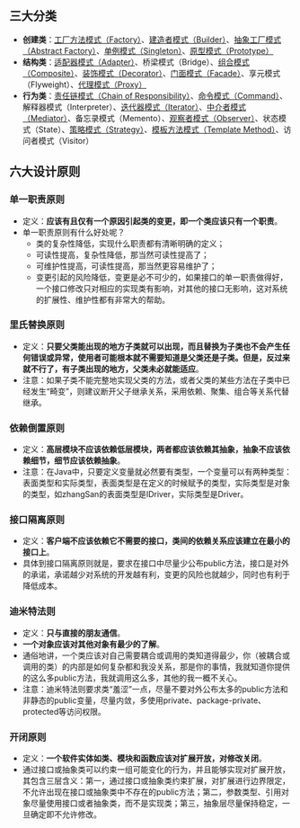 ## 三大分类
- **创建类**：[工厂方法模式（Factory）](https://github.com/superleeyom/design-pattern-learning/tree/master/src/main/java/com/leeyom/design/creation/factory/工厂方法模式.md)、[建造者模式（Builder）](https://github.com/superleeyom/design-pattern-learning/tree/master/src/main/java/com/leeyom/design/creation/builder/建造者模式.md)、[抽象工厂模式（Abstract Factory）](https://github.com/superleeyom/design-pattern-learning/tree/master/src/main/java/com/leeyom/design/creation/abstraction/抽象工厂模式.md)、[单例模式（Singleton）](https://github.com/superleeyom/design-pattern-learning/tree/master/src/main/java/com/leeyom/design/creation/singleton/单例模式.md)、[原型模式（Prototype）](https://github.com/superleeyom/design-pattern-learning/tree/master/src/main/java/com/leeyom/design/creation/prototype/原型模式.md)
- **结构类**：[适配器模式（Adapter）](https://github.com/superleeyom/design-pattern-learning/tree/master/src/main/java/com/leeyom/design/structure/adapter/适配器模式.md)、桥梁模式（Bridge）、[组合模式（Composite）](https://github.com/superleeyom/design-pattern-learning/tree/master/src/main/java/com/leeyom/design/structure/composite/组合模式.md)、[装饰模式（Decorator）](https://github.com/superleeyom/design-pattern-learning/tree/master/src/main/java/com/leeyom/design/structure/decorator/装饰模式.md)、[门面模式（Facade）](https://github.com/superleeyom/design-pattern-learning/tree/master/src/main/java/com/leeyom/design/structure/facade/门面模式.md)、享元模式（Flyweight）、[代理模式（Proxy）](https://github.com/superleeyom/design-pattern-learning/tree/master/src/main/java/com/leeyom/design/structure/proxy/代理模式.md)
- **行为类**：[责任链模式（Chain of Responsibility）](https://github.com/superleeyom/design-pattern-learning/tree/master/src/main/java/com/leeyom/design/behavior/chain/责任链模式.md)、[命令模式（Command）](https://github.com/superleeyom/design-pattern-learning/tree/master/src/main/java/com/leeyom/design/behavior/command/命令模式.md)、解释器模式（Interpreter）、[迭代器模式（Iterator）](https://github.com/superleeyom/design-pattern-learning/tree/master/src/main/java/com/leeyom/design/behavior/iterator/迭代器模式.md)、[中介者模式（Mediator）](https://github.com/superleeyom/design-pattern-learning/tree/master/src/main/java/com/leeyom/design/behavior/mediator/中介者模式.md)、备忘录模式（Memento）、[观察者模式（Observer）](https://github.com/superleeyom/design-pattern-learning/tree/master/src/main/java/com/leeyom/design/behavior/observer/观察者模式.md)、状态模式（State）、[策略模式（Strategy）](https://github.com/superleeyom/design-pattern-learning/tree/master/src/main/java/com/leeyom/design/behavior/strategy/策略模式.md)、[模板方法模式（Template Method）](https://github.com/superleeyom/design-pattern-learning/tree/master/src/main/java/com/leeyom/design/behavior/template/模板方法模式.md)、访问者模式（Visitor）

## 六大设计原则

### 单一职责原则
- 定义：**应该有且仅有一个原因引起类的变更，即一个类应该只有一个职责**。
- 单一职责原则有什么好处呢？
    - 类的复杂性降低，实现什么职责都有清晰明确的定义；
    - 可读性提高，复杂性降低，那当然可读性提高了；
    - 可维护性提高，可读性提高，那当然更容易维护了；
    - 变更引起的风险降低，变更是必不可少的，如果接口的单一职责做得好，一个接口修改只对相应的实现类有影响，对其他的接口无影响，这对系统的扩展性、维护性都有非常大的帮助。 
    
### 里氏替换原则
- 定义：**只要父类能出现的地方子类就可以出现，而且替换为子类也不会产生任何错误或异常，使用者可能根本就不需要知道是父类还是子类。但是，反过来就不行了，有子类出现的地方，父类未必就能适应**。
- 注意：如果子类不能完整地实现父类的方法，或者父类的某些方法在子类中已经发生“畸变”，则建议断开父子继承关系，采用依赖、聚集、组合等关系代替继承。

### 依赖倒置原则
- 定义：**高层模块不应该依赖低层模块，两者都应该依赖其抽象，抽象不应该依赖细节，细节应该依赖抽象**。
- 注意：在Java中，只要定义变量就必然要有类型，一个变量可以有两种类型：表面类型和实际类型，表面类型是在定义的时候赋予的类型，实际类型是对象的类型，如zhangSan的表面类型是IDriver，实际类型是Driver。

### 接口隔离原则
- 定义：**客户端不应该依赖它不需要的接口，类间的依赖关系应该建立在最小的接口上**。
- 具体到接口隔离原则就是，要求在接口中尽量少公布public方法，接口是对外的承诺，承诺越少对系统的开发越有利，变更的风险也就越少，同时也有利于降低成本。

### 迪米特法则
- 定义：**只与直接的朋友通信**。
- **一个对象应该对其他对象有最少的了解**。
- 通俗地讲，一个类应该对自己需要耦合或调用的类知道得最少，你（被耦合或调用的类）的内部是如何复杂都和我没关系，那是你的事情，我就知道你提供的这么多public方法，我就调用这么多，其他的我一概不关心。
- 注意：迪米特法则要求类“羞涩”一点，尽量不要对外公布太多的public方法和非静态的public变量，尽量内敛，多使用private、package-private、protected等访问权限。

### 开闭原则
- 定义：**一个软件实体如类、模块和函数应该对扩展开放，对修改关闭**。
- 通过接口或抽象类可以约束一组可能变化的行为，并且能够实现对扩展开放，其包含三层含义：第一，通过接口或抽象类约束扩展，对扩展进行边界限定，不允许出现在接口或抽象类中不存在的public方法；第二，参数类型、引用对象尽量使用接口或者抽象类，而不是实现类；第三，抽象层尽量保持稳定，一旦确定即不允许修改。
